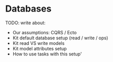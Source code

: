 # Databases

TODO: write about:
- Our assumptions: CQRS / Ecto
- Kit default database setup (read / write / ops)
- Kit read VS write models
- Kit model attributes setup
- How to use tasks with this setup'
